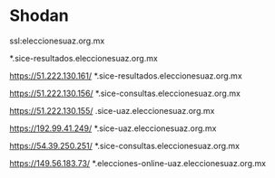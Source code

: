 # Shodan


ssl:eleccionesuaz.org.mx



*.sice-resultados.eleccionesuaz.org.mx




https://51.222.130.161/
*.sice-resultados.eleccionesuaz.org.mx

https://51.222.130.156/
*.sice-consultas.eleccionesuaz.org.mx

https://51.222.130.155/
.sice-uaz.eleccionesuaz.org.mx

https://192.99.41.249/
*.sice-uaz.eleccionesuaz.org.mx

https://54.39.250.251/
*.sice-consultas.eleccionesuaz.org.mx

https://149.56.183.73/
*.elecciones-online-uaz.eleccionesuaz.org.mx
